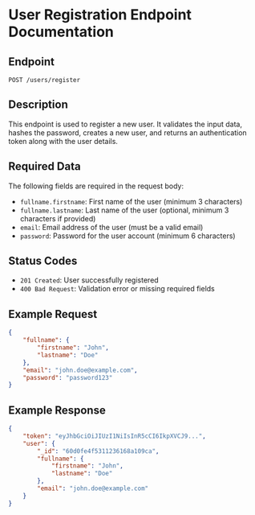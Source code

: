 # User Registration Endpoint Documentation

## Endpoint
`POST /users/register`

## Description
This endpoint is used to register a new user. It validates the input data, hashes the password, creates a new user, and returns an authentication token along with the user details.

## Required Data
The following fields are required in the request body:
- `fullname.firstname`: First name of the user (minimum 3 characters)
- `fullname.lastname`: Last name of the user (optional, minimum 3 characters if provided)
- `email`: Email address of the user (must be a valid email)
- `password`: Password for the user account (minimum 6 characters)

## Status Codes
- `201 Created`: User successfully registered
- `400 Bad Request`: Validation error or missing required fields

## Example Request
```json
{
    "fullname": {
        "firstname": "John",
        "lastname": "Doe"
    },
    "email": "john.doe@example.com",
    "password": "password123"
}
```

## Example Response
```json
{
    "token": "eyJhbGciOiJIUzI1NiIsInR5cCI6IkpXVCJ9...",
    "user": {
        "_id": "60d0fe4f5311236168a109ca",
        "fullname": {
            "firstname": "John",
            "lastname": "Doe"
        },
        "email": "john.doe@example.com"
    }
}
```
